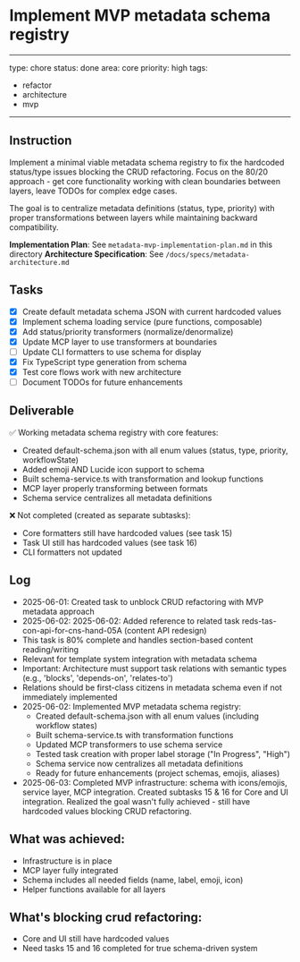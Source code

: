 # Implement MVP metadata schema registry

---
type: chore
status: done
area: core
priority: high
tags:
  - refactor
  - architecture
  - mvp
---


## Instruction
Implement a minimal viable metadata schema registry to fix the hardcoded status/type issues blocking the CRUD refactoring. Focus on the 80/20 approach - get core functionality working with clean boundaries between layers, leave TODOs for complex edge cases.

The goal is to centralize metadata definitions (status, type, priority) with proper transformations between layers while maintaining backward compatibility.

**Implementation Plan**: See `metadata-mvp-implementation-plan.md` in this directory
**Architecture Specification**: See `/docs/specs/metadata-architecture.md`

## Tasks
- [x] Create default metadata schema JSON with current hardcoded values
- [x] Implement schema loading service (pure functions, composable)
- [x] Add status/priority transformers (normalize/denormalize)
- [x] Update MCP layer to use transformers at boundaries
- [ ] Update CLI formatters to use schema for display
- [x] Fix TypeScript type generation from schema
- [x] Test core flows work with new architecture
- [ ] Document TODOs for future enhancements

## Deliverable
✅ Working metadata schema registry with core features:
- Created default-schema.json with all enum values (status, type, priority, workflowState)
- Added emoji AND Lucide icon support to schema
- Built schema-service.ts with transformation and lookup functions
- MCP layer properly transforming between formats
- Schema service centralizes all metadata definitions

❌ Not completed (created as separate subtasks):
- Core formatters still have hardcoded values (see task 15)
- Task UI still has hardcoded values (see task 16)
- CLI formatters not updated

## Log
- 2025-06-01: Created task to unblock CRUD refactoring with MVP metadata approach
- 2025-06-02: 2025-06-02: Added reference to related task reds-tas-con-api-for-cns-hand-05A (content API redesign)
- This task is 80% complete and handles section-based content reading/writing
- Relevant for template system integration with metadata schema
- Important: Architecture must support task relations with semantic types (e.g., 'blocks', 'depends-on', 'relates-to')
- Relations should be first-class citizens in metadata schema even if not immediately implemented
- 2025-06-02: Implemented MVP metadata schema registry:
  - Created default-schema.json with all enum values (including workflow states)
  - Built schema-service.ts with transformation functions
  - Updated MCP transformers to use schema service
  - Tested task creation with proper label storage ("In Progress", "High")
  - Schema service now centralizes all metadata definitions
  - Ready for future enhancements (project schemas, emojis, aliases)
- 2025-06-03: Completed MVP infrastructure: schema with icons/emojis, service layer, MCP integration. Created subtasks 15 & 16 for Core and UI integration. Realized the goal wasn't fully achieved - still have hardcoded values blocking CRUD refactoring.

## What was achieved:
- Infrastructure is in place
- MCP layer fully integrated
- Schema includes all needed fields (name, label, emoji, icon)
- Helper functions available for all layers

## What's blocking crud refactoring:
- Core and UI still have hardcoded values
- Need tasks 15 and 16 completed for true schema-driven system
